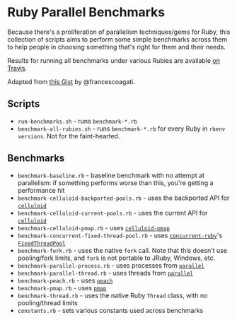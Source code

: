 # Ruby Parallel Benchmarks

Because there's a proliferation of parallelism techniques/gems for Ruby, this collection of scripts aims to perform some simple benchmarks across them to help people in choosing something that's right for them and their needs.

Results for running all benchmarks under various Rubies are available [on Travis](https://travis-ci.com/ryanfb/ruby-parallel-benchmarks).

Adapted from [this Gist](https://gist.github.com/francescoagati/4242223) by @francescoagati.

## Scripts

* `run-benchmarks.sh` - runs `benchmark-*.rb`
* `benchmark-all-rubies.sh` - runs `benchmark-*.rb` for every Ruby in `rbenv versions`. Not for the faint-hearted.

## Benchmarks

* `benchmark-baseline.rb` - baseline benchmark with no attempt at parallelism: if something performs worse than this, you're getting a performance hit
* `benchmark-celluloid-backported-pools.rb` - uses the backported API for [`celluloid`](https://github.com/celluloid/celluloid)
* `benchmark-celluloid-current-pools.rb` - uses the current API for [`celluloid`](https://github.com/celluloid/celluloid)
* `benchmark-celluloid-pmap.rb` - uses [`celluloid-pmap`](https://github.com/jwo/celluloid-pmap)
* `benchmark-concurrent-fixed-thread-pool.rb` - uses [`concurrent-ruby`](https://github.com/ruby-concurrency/concurrent-ruby)'s [`FixedThreadPool`](https://github.com/ruby-concurrency/concurrent-ruby/blob/master/doc/thread_pools.md)
* `benchmark-fork.rb` - uses the native `fork` call. Note that this doesn't use pooling/fork limits, and `fork` is not portable to JRuby, Windows, etc.
* `benchmark-parallel-process.rb` - uses processes from [`parallel`](https://github.com/grosser/parallel)
* `benchmark-parallel-thread.rb` - uses threads from [`parallel`](https://github.com/grosser/parallel)
* `benchmark-peach.rb` - uses [`peach`](http://peach.rubyforge.org/)
* `benchmark-pmap.rb` - uses [`pmap`](https://github.com/bruceadams/pmap)
* `benchmark-thread.rb` - uses the native Ruby `Thread` class, with no pooling/thread limits
* `constants.rb` - sets various constants used across benchmarks
